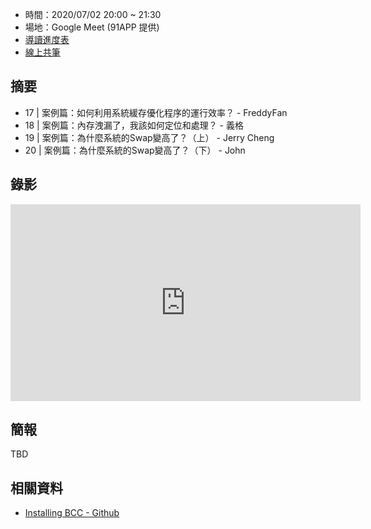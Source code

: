 
* 時間：2020/07/02 20:00 ~ 21:30 
* 場地：Google Meet (91APP 提供)
* [導讀進度表](https://lds.guru/9tzsrm)
* [線上共筆](https://hackmd.io/I9XznRYyRH238H87gqQGcw) 

## 摘要

* 17 | 案例篇：如何利用系統緩存優化程序的運行效率？ - FreddyFan
* 18 | 案例篇：內存洩漏了，我該如何定位和處理？ - 義格
* 19 | 案例篇：為什麼系統的Swap變高了？（上） - Jerry Cheng
* 20 | 案例篇：為什麼系統的Swap變高了？（下） - John

## 錄影

<iframe width="560" height="315" src="https://www.youtube.com/embed/g9vSRzO-rPU" frameborder="0" allow="accelerometer; autoplay; clipboard-write; encrypted-media; gyroscope; picture-in-picture" allowfullscreen></iframe>

## 簡報

TBD 

## 相關資料

* [Installing BCC - Github](https://github.com/iovisor/bcc/blob/master/INSTALL.md)